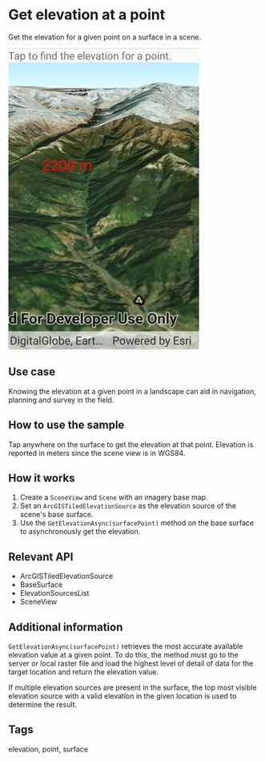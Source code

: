 # Get elevation at a point

Get the elevation for a given point on a surface in a scene.

![Image of get elevation at point](GetElevationAtPoint.jpg)

## Use case

Knowing the elevation at a given point in a landscape can aid in navigation, planning and survey in the field.

## How to use the sample

Tap anywhere on the surface to get the elevation at that point. Elevation is reported in meters since the scene view is in WGS84.

## How it works

1. Create a `SceneView` and `Scene` with an imagery base map.
2. Set an `ArcGISTiledElevationSource` as the elevation source of the scene's base surface.
3. Use the `GetElevationAsync(surfacePoint)` method on the base surface to asynchronously get the elevation.

## Relevant API

* ArcGISTiledElevationSource
* BaseSurface
* ElevationSourcesList
* SceneView

## Additional information

`GetElevationAsync(surfacePoint)` retrieves the most accurate available elevation value at a given point. To do this, the method must go to the server or local raster file and load the highest level of detail of data for the target location and return the elevation value.

If multiple elevation sources are present in the surface, the top most visible elevation source with a valid elevation in the given location is used to determine the result.

## Tags

elevation, point, surface